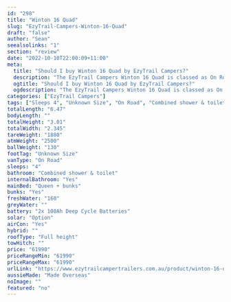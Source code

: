 ```yaml
---
id: "298"
title: "Winton 16 Quad"
slug: "EzyTrail-Campers-Winton-16-Quad"
draft: "false"
author: "Sean"
seealsolinks: "1"
section: "review"
date: "2022-10-10T22:00:09+11:00"
meta:
  title: "Should I buy Winton 16 Quad by EzyTrail Campers?"
  description: "The EzyTrail Campers Winton 16 Quad is classed as On Road, and sleeps 4 people. It is Made Overseas and comes in at Unknown Size. It generally has Combined shower & toilet."
  ogtitle: "Should I buy Winton 16 Quad by EzyTrail Campers?"
  ogdescription: "The EzyTrail Campers Winton 16 Quad is classed as On Road, and sleeps 4 people. It is Made Overseas and comes in at Unknown Size. It generally has Combined shower & toilet."
categories: ["EzyTrail Campers"]
tags: ["Sleeps 4", "Unknown Size", "On Road", "Combined shower & toilet", "Full height", "60 - 70k", "Made Overseas"]
totalLength: "6.47"
bodyLength: ""
totalHeight: "3.01"
totalWidth: "2.345"
tareWeight: "1880"
atmWeight: "2500"
ballWeight: "130"
footTag: "Unknown Size"
vanType: "On Road"
sleeps: "4"
bathroom: "Combined shower & toilet"
internalBathroom: "Yes"
mainBed: "Queen + bunks"
bunks: "Yes"
freshWater: "160"
greyWater: ""
battery: "2x 100Ah Deep Cycle Batteries"
solar: "Option"
airCon: "Yes"
hybrid: ""
roofType: "Full height"
towHitch: ""
price: "61990"
priceRangeMin: "61990"
priceRangeMax: "61990"
urlLink: "https://www.ezytrailcampertrailers.com.au/product/winton-16-quad/"
aussieMade: "Made Overseas"
noImage: ""
featured: "no"
---
```

